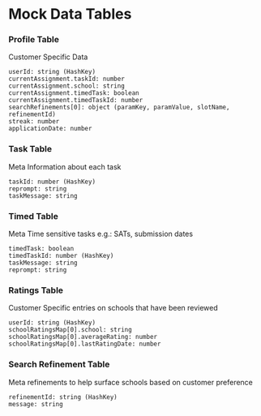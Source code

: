 # Mock Data Tables

### Profile Table
Customer Specific Data

```
userId: string (HashKey)
currentAssignment.taskId: number
currentAssignment.school: string
currentAssignment.timedTask: boolean
currentAssignment.timedTaskId: number
searchRefinements[0]: object (paramKey, paramValue, slotName, refinementId)
streak: number
applicationDate: number
```

### Task Table
Meta Information about each task

```
taskId: number (HashKey)
reprompt: string
taskMessage: string
```

### Timed Table
Meta Time sensitive tasks e.g.: SATs, submission dates

```
timedTask: boolean
timedTaskId: number (HashKey)
taskMessage: string
reprompt: string
```

### Ratings Table
Customer Specific entries on schools that have been reviewed

```
userId: string (HashKey)
schoolRatingsMap[0].school: string
schoolRatingsMap[0].averageRating: number
schoolRatingsMap[0].lastRatingDate: number
```

### Search Refinement Table
Meta refinements to help surface schools based on customer preference

```
refinementId: string (HashKey)
message: string
```

